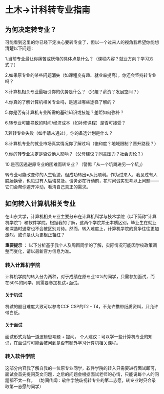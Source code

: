 # 土木->计科转专业指南

## 为何决定转专业？
可能看到这里的你已经下定决心要转专业了，但以一个过来人的视角我希望你能想清楚以下问题：

1.当前专业最让你痛苦或厌倦的具体点是什么？（课程内容？就业方向？学习方式？）

2.如果原专业的某些问题消失（如课程变有趣、就业率提高），你还会坚持转专业吗？

3.计算机相关专业最吸引你的优势是什么？（兴趣？薪资？发展空间？）

4.你真的了解计算机相关专业吗，是通过哪些途径了解的？

5.你是否有计算机专业所需的基础知识或技能？差距如何弥补？

6.转专业可能导致的时间/经济成本（如补修课程）是否可接受？

7.若转专业失败（如申请未通过），你的备选计划是什么？

8.计算机专业的就业市场真实情况你了解过吗（饱和度？地域限制？晋升路径？）

9.你的转专业决定是否受他人影响？（父母建议？同辈压力？社会舆论？）

10.是否因逃避原专业的困难而转专业？（警惕「从一个坑跳进另一个坑」）

转专业可能改变你的人生轨迹，但成功转出≠从此顺利。作为过来人，我见过有人脱胎换骨，也见过有人后悔莫及。请务必在行动前，花时间诚实思考以上问题——它们会帮你避开冲动，看清自己真正的需求。

## 如何转入计算机相关专业

在山东大学，计算机相关专业主要分布在计算机科学与技术学院（以下简称“计算机学院”）和软件学院。根据我的了解，这两个学院并无本质区别，毕业生在就业和深造时通常也不会被区别对待。然而，转入难度上，计算机学院的竞争往往更加激烈，或许是认为更根正苗红？

**重要提示** ： 以下分析基于我个人及周围同学的了解，实际情况可能因学校政策调整而变化，请以最新官方信息为准。
### 转入计算机学院

计算机学院的转入分为两种，对于成绩在原专业10%的同学，只需参加面试，而在50%的同学，则需要参加机试+面试。
#### 关于机试
机试的题目难度大致可以参考CCF CSP的T2 - T4，不允许携带纸质资料，只允许带白纸。
#### 关于面试
面试形式为抽一道逻辑思考题 + 提问。
个人建议：可以学一些计算机专业的知识，在面试时可能会被问到是否有额外学习计算机相关课程。
### 转入软件学院

这部分内容我了解自我的一位原专业同学，软件学院的转入只需要进行面试即可，面试会首先提问英文问题，之后的问题会根据面试老师的心情，只能说每个人的问题都不太一样。
（坊间传闻：软件学院歧视转专业的第二志愿，转专业时只会录取第一志愿的同学）